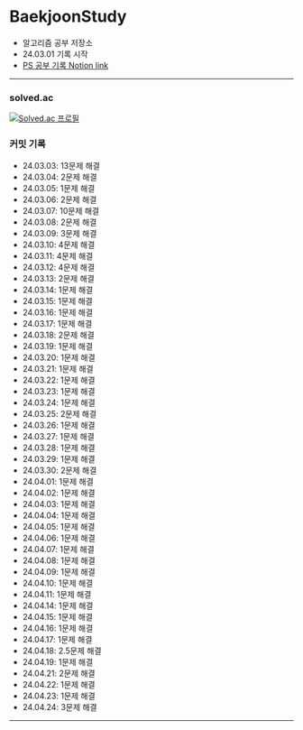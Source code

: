 # BaekjoonStudy



- 알고리즘 공부 저장소
- 24.03.01 기록 시작
- [PS 공부 기록 Notion link](https://speckled-piranha-804.notion.site/BaekJoon-3e95ed40c6804dee8856d3a397ffff17?pvs=4)
---

### solved.ac

[![Solved.ac
프로필](http://mazassumnida.wtf/api/v2/generate_badge?boj=hyunseong0718)](https://solved.ac/hyunseong0718)

### 커밋 기록

- 24.03.03: 13문제 해결
- 24.03.04: 2문제 해결
- 24.03.05: 1문제 해결
- 24.03.06: 2문제 해결
- 24.03.07: 10문제 해결
- 24.03.08: 2문제 해결
- 24.03.09: 3문제 해결
- 24.03.10: 4문제 해결
- 24.03.11: 4문제 해결
- 24.03.12: 4문제 해결
- 24.03.13: 2문제 해결
- 24.03.14: 1문제 해결
- 24.03.15: 1문제 해결
- 24.03.16: 1문제 해결
- 24.03.17: 1문제 해결
- 24.03.18: 2문제 해결
- 24.03.19: 1문제 해결
- 24.03.20: 1문제 해결
- 24.03.21: 1문제 해결
- 24.03.22: 1문제 해결
- 24.03.23: 1문제 해결
- 24.03.24: 1문제 해결
- 24.03.25: 2문제 해결
- 24.03.26: 1문제 해결
- 24.03.27: 1문제 해결
- 24.03.28: 1문제 해결
- 24.03.29: 1문제 해결
- 24.03.30: 2문제 해결
- 24.04.01: 1문제 해결
- 24.04.02: 1문제 해결
- 24.04.03: 1문제 해결
- 24.04.04: 1문제 해결
- 24.04.05: 1문제 해결
- 24.04.06: 1문제 해결
- 24.04.07: 1문제 해결
- 24.04.08: 1문제 해결
- 24.04.09: 1문제 해결
- 24.04.10: 1문제 해결
- 24.04.11: 1문제 해결
- 24.04.14: 1문제 해결
- 24.04.15: 1문제 해결
- 24.04.16: 1문제 해결
- 24.04.17: 1문제 해결
- 24.04.18: 2.5문제 해결
- 24.04.19: 1문제 해결
- 24.04.21: 2문제 해결
- 24.04.22: 1문제 해결
- 24.04.23: 1문제 해결
- 24.04.24: 3문제 해결
---
